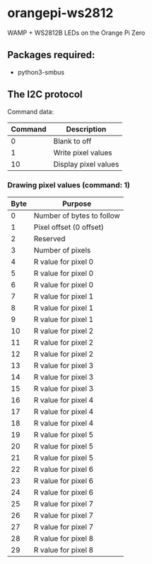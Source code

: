# orangepi-ws2812
WAMP + WS2812B LEDs on the Orange Pi Zero


## Packages required:

- python3-smbus


## The I2C protocol

Command data:

| Command | Description                 |
|---------|-----------------------------|
| 0       | Blank to off                |
| 1       | Write pixel values          |
| 10      | Display pixel values        |

### Drawing pixel values (command: 1)

| Byte    | Purpose                 |
|---------|-------------------------|
|  0      | Number of bytes to follow |
|  1      | Pixel offset (0 offset) |
|  2      | Reserved                |
|  3      | Number of pixels        |
|  4      | R value for pixel 0     |
|  5      | R value for pixel 0     |
|  6      | R value for pixel 0     |
|  7      | R value for pixel 1     |
|  8      | R value for pixel 1     |
|  9      | R value for pixel 1     |
| 10      | R value for pixel 2     |
| 11      | R value for pixel 2     |
| 12      | R value for pixel 2     |
| 13      | R value for pixel 3     |
| 14      | R value for pixel 3     |
| 15      | R value for pixel 3     |
| 16      | R value for pixel 4     |
| 17      | R value for pixel 4     |
| 18      | R value for pixel 4     |
| 19      | R value for pixel 5     |
| 20      | R value for pixel 5     |
| 21      | R value for pixel 5     |
| 22      | R value for pixel 6     |
| 23      | R value for pixel 6     |
| 24      | R value for pixel 6     |
| 25      | R value for pixel 7     |
| 26      | R value for pixel 7     |
| 27      | R value for pixel 7     |
| 28      | R value for pixel 8     |
| 29      | R value for pixel 8     |







